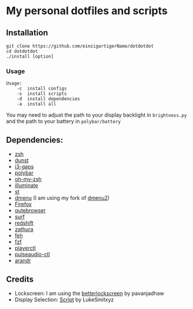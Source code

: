 # My personal dotfiles and scripts

## Installation
```
git clone https://github.com/einzigartigerName/dotdotdot
cd dotdotdot
./install [option]
```
### Usage
```
Usage:
    -c  install configs
    -s  install scripts
    -d  install dependencies
    -a  install all
```
You may need to adjust the path to your display backlight in `brightness.py` and the path to your battery in `polybar/battery`

## Dependencies:
* [zsh](http://www.zsh.org/)
* [dunst](https://dunst-project.org/)
* [i3-gaps](https://github.com/Airblader/i3)
* [polybar](https://github.com/jaagr/polybar)
* [oh-my-zsh](https://github.com/robbyrussell/oh-my-zsh)
* [illuminate](https://github.com/einzigartigername/illuminate)
* [st](https://st.suckless.org/)
* [dmenu](https://tools.suckless.org/dmenu/) (I am using my fork of [dmenu2](https://github.com/einzigartigerName/dmenu))
* [Firefox](https://www.mozilla.org/en-US/firefox/new/)
* [qutebrowser](https://qutebrowser.org/)
* [surf](https://surf.suckless.org/)
* [redshift](http://jonls.dk/redshift/)
* [zathura](https://wiki.archlinux.org/index.php/Zathura)
* [feh](https://wiki.archlinux.org/index.php/Feh)
* [fzf](https://github.com/junegunn/fzf)
* [playerctl](https://github.com/acrisci/playerctl)
* [pulseaudio-ctl](https://github.com/graysky2/pulseaudio-ctl)
* [arandr](https://christian.amsuess.com/tools/arandr/)

## Credits
* Lockscreen: I am using the [betterlockscreen](https://github.com/pavanjadhaw/betterlockscreen) by pavanjadhaw
* Display Selection: [Script](https://github.com/LukeSmithxyz/voidrice/blob/master/.scripts/i3cmds/displayselect) by LukeSmitxyz
